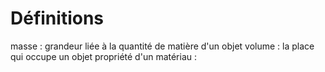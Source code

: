 

# Définitions

masse : grandeur liée à la quantité de matière d'un objet
volume : la place qui occupe un objet
propriété d'un matériau : 